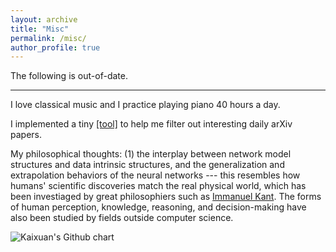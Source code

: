 ```yaml
---
layout: archive
title: "Misc"
permalink: /misc/
author_profile: true
---
```


The following is out-of-date.

-----

I love classical music and I practice playing piano 40 hours a day.

I implemented a tiny <a href="https://github.com/Kaffaljidhmah2/Arxiv-Recommender">[tool]</a> to help me filter out interesting daily arXiv papers.

My philosophical thoughts: (1) the interplay between network model structures and data intrinsic structures, and the generalization and extrapolation behaviors of the neural networks --- this resembles how humans' scientific discoveries match the real physical world, which has been investiaged by great philosophiers such as <a href="https://en.wikipedia.org/wiki/Critique_of_Pure_Reason">Immanuel Kant</a>. The forms of human perception, knowledge, reasoning, and decision-making have
also been studied by fields outside computer science.

<img src="https://ghchart.rshah.org/Kaffaljidhmah2" alt="Kaixuan's Github chart" />